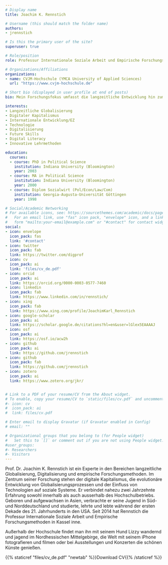 ```yaml
---
# Display name
title: Joachim K. Rennstich

# Username (this should match the folder name)
authors:
- jrennstich

# Is this the primary user of the site?
superuser: true

# Role/position
role: Professur Internationale Soziale Arbeit und Empirische Forschungsmethoden

# Organizations/Affiliations
organizations:
- name: CVJM-Hochschule (YMCA University of Applied Sciences)
  url: "https://www.cvjm-hochschule.de"

# Short bio (displayed in user profile at end of posts)
bio: Mein Forschungsfokus umfasst die langzeitliche Entwicklung hin zum digitalen Kapitalismus, Digital Literacy und innovative Lehrmethoden.

interests:
- Langzeitliche Globalisierung
- Digitaler Kapitalismus
- Internationale Entwicklung/EZ
- Technologie
- Digitalisierung
- Future Skills
- Digital Literacy
- Innovative Lehrmethoden

education:
  courses:
  - course: PhD in Political Science
    institution: Indiana University (Bloomington)
    year: 2003
  - course: MA in Political Science
    institution: Indiana University (Bloomington)
    year: 2000
  - course: Diplom Sozialwirt (Pol/Econ/Law/Com)
    institution: Georgia-Augusta-Universität Göttingen
    year: 1998

# Social/Academic Networking
# For available icons, see: https://sourcethemes.com/academic/docs/page-builder/#icons
#   For an email link, use "fas" icon pack, "envelope" icon, and a link in the
#   form "mailto:your-email@example.com" or "#contact" for contact widget.
social:
- icon: envelope
  icon_pack: fas
  link: '#contact'
- icon: twitter
  icon_pack: fab
  link: https://twitter.com/digprof
- icon: cv
  icon_pack: ai
  link: 'files/cv_de.pdf'
- icon: orcid
  icon_pack: ai
  link: https://orcid.org/0000-0003-0577-7460
- icon: linkedin
  icon_pack: fab
  link: https://www.linkedin.com/in/rennstich/
- icon: xing
  icon_pack: fab
  link: https://www.xing.com/profile/JoachimKarl_Rennstich
- icon: google-scholar
  icon_pack: ai
  link: https://scholar.google.de/citations?hl=en&user=lGlex5EAAAAJ
- icon: osf
  icon_pack: ai
  link: https://osf.io/acw2h
- icon: github
  icon_pack: ai
  link: https://github.com/jrennstich
- icon: github
  icon_pack: fab
  link: https://github.com/jrennstich
- icon: zotero
  icon_pack: ai
  link: https://www.zotero.org/jkr/


# Link to a PDF of your resume/CV from the About widget.
# To enable, copy your resume/CV to `static/files/cv.pdf` and uncomment the lines below.
#- icon: cv
#  icon_pack: ai
#  link: files/cv.pdf

# Enter email to display Gravatar (if Gravatar enabled in Config)
# email: ""

# Organizational groups that you belong to (for People widget)
#   Set this to `[]` or comment out if you are not using People widget.
#user_groups:
#- Researchers
#- Visitors
---
```


Prof. Dr. Joachim K. Rennstich ist ein Experte in den Bereichen langzeitliche Globalisierung, Digitalisierung und empirische Forschungsmethoden. Im Zentrum seiner Forschung stehen der digitale Kapitalismus, die evolutionäre Entwicklung von Globalisierungsprozessen und der Einfluss von Technologien auf soziale Systeme. Er verbindet nahezu zwei Jahrzehnte Erfahrung sowohl innerhalb als auch ausserhalb des Hochschulbetriebs. Geboren und aufgewachsen in Asien, verbrachte er seine Jugend in Süd- und Norddeutschland und studierte, lehrte und lebte während der ersten Dekade des 21. Jahrhunderts in den USA. Seit 2014 hat Rennstich die Professur Internationale Soziale Arbeit und Empirische Forschungsmethoden in Kassel inne.

Außerhalb der Hochschule findet man ihn mit seinem Hund Lizzy wandernd und jagend im Nordhessischen Mittelgebirge, die Welt mit seinem iPhone fotografieren und filmen oder bei Ausstellungen und Konzerten die schönen Künste genießen.

{{% staticref "files/cv_de.pdf" "newtab" %}}Download CV{{% /staticref %}}

